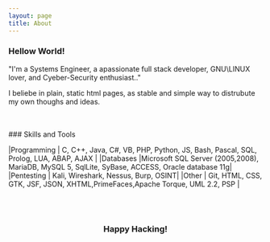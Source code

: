 ```yaml
---
layout: page
title: About
---
```


### Hellow World!

"I'm a Systems Engineer, a apassionate full stack developer, GNU\\LINUX lover, and Cyeber-Security enthusiast.."

I beliebe in plain, static html pages, as stable and simple way to distrubute my own thoughs and ideas.  
  
  
<br>
<br>
### Skills and Tools

|Programming 	| C, C++, Java, C#, VB, PHP, Python, JS, Bash, Pascal, SQL, Prolog, LUA, ABAP, AJAX	|
|Databases    |Microsoft SQL Server (2005,2008), MariaDB, MySQL 5, SqlLite, SyBase, ACCESS, Oracle database 11g| 
|Pentesting 	| Kali, Wireshark, Nessus, Burp, OSINT|
|Other 		| Git, HTML, CSS, GTK, JSF, JSON, XHTML,PrimeFaces,Apache Torque, UML 2.2, PSP 	|



<div align="center">
  <script align="center" src="https://www.hackthebox.eu/badge/450688"></script>
</div>  
 
<br>   
<br>
<h3 id="Happy Hacking" align="center">  Happy Hacking! </h3>







